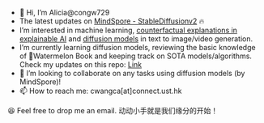 - 👋 Hi, I’m Alicia@congw729
- The latest updates on [MindSpore - StableDiffusionv2](https://github.com/mindspore-lab/mindone/tree/master/examples/stable_diffusion_v2) 🔥
- I’m interested in machine learning, [counterfactual explanations in explainable AI](https://sites.google.com/view/kdd-2021-counterfactual) and [diffusion models](https://github.com/congw729/congw729_log/blob/main/DiffusionModels/readme.md) in text to image/video generation.
- I’m currently learning diffusion models, reviewing the basic knowledge of 🍉Watermelon Book and keeping track on SOTA models/algorithms. Check my updates on this repo:  [Link](https://github.com/congw729/congw729_log/)
- 💞️ I’m looking to collaborate on any tasks using diffusion models (by MindSpore)!
- 📫 How to reach me: cwangca[at]connect.ust.hk

😆 Feel free to drop me an email. 动动小手就是我们缘分的开始！

<!---
congw729/congw729 is a ✨ special ✨ repository because its `README.md` (this file) appears on your GitHub profile.
You can click the Preview link to take a look at your changes.
--->
